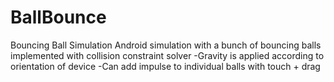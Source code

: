 # BallBounce
Bouncing Ball Simulation
Android simulation with a bunch of bouncing balls implemented with collision constraint solver
-Gravity is applied according to orientation of device
-Can add impulse to individual balls with touch + drag
